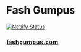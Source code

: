 # Fash Gumpus
[![Netlify Status](https://api.netlify.com/api/v1/badges/9c3e48c3-0cc0-4b54-90cd-78a5af3474fa/deploy-status)](https://app.netlify.com/sites/fervent-ritchie-343a0f/deploys)
### [fashgumpus.com](https://fashgumpus.com)
